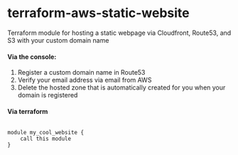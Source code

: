 # terraform-aws-static-website
Terraform module for hosting a static webpage via Cloudfront, Route53, and S3 with your custom domain name

#### Via the console:
1. Register a custom domain name in Route53
2. Verify your email address via email from AWS
3. Delete the hosted zone that is automatically created for you when your domain is registered

#### Via terraform

```hcl

module my_cool_website {
    call this module
}

```